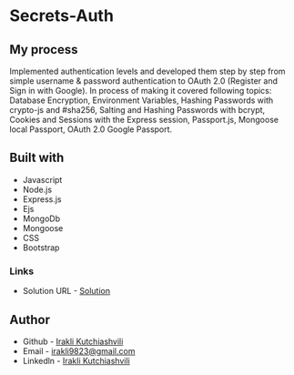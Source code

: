 # Secrets-Auth


## My process

Implemented authentication levels and developed them step by step from simple username & password authentication
to OAuth 2.0 (Register and Sign in with Google). In process of making it covered following topics:
Database Encryption, Environment Variables, Hashing Passwords with crypto-js and #sha256, Salting and Hashing Passwords
with bcrypt, Cookies and Sessions with the Express session, Passport.js, Mongoose local Passport, OAuth 2.0 Google Passport.


## Built with

* Javascript
* Node.js
* Express.js
* Ejs
* MongoDb
* Mongoose
* CSS
* Bootstrap



### Links

* Solution URL - [Solution](https://github.com/iraklikutchiashvili/Secrets-Auth)


## Author

* Github - [Irakli Kutchiashvili](https://github.com/iraklikutchiashvili)
* Email - irakli9823@gmail.com
* Linkedln - [Irakli Kutchiashvili](https://www.linkedin.com/in/irakli-kutchiashvili-44b573226/)
